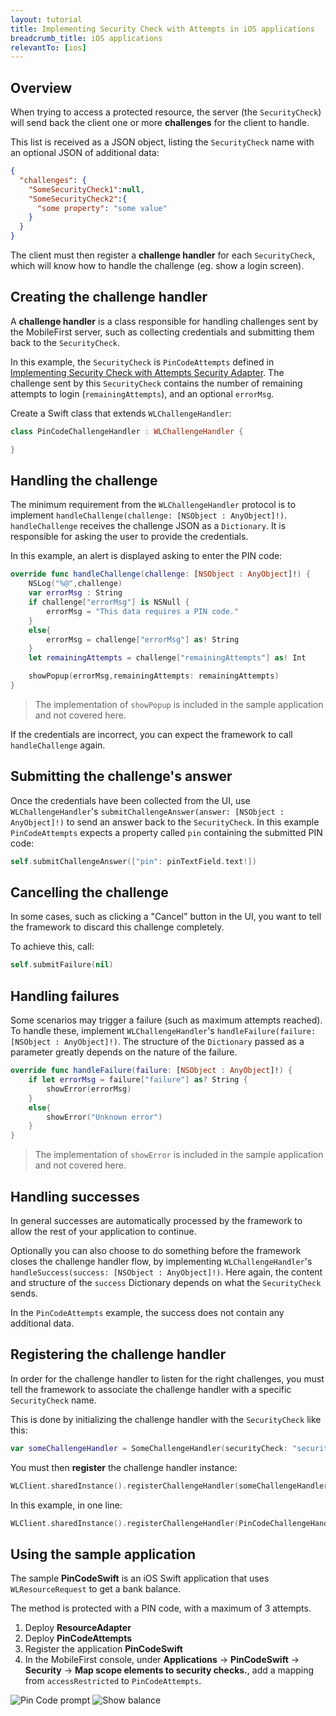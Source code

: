 ```yaml
---
layout: tutorial
title: Implementing Security Check with Attempts in iOS applications
breadcrumb_title: iOS applications
relevantTo: [ios]
---
```

## Overview
When trying to access a protected resource, the server (the `SecurityCheck`) will send back the client one or more **challenges** for the client to handle.

This list is received as a JSON object, listing the `SecurityCheck` name with an optional JSON of additional data:

```json
{
  "challenges": {
    "SomeSecurityCheck1":null,
    "SomeSecurityCheck2":{
      "some property": "some value"
    }
  }
}
```

The client must then register a **challenge handler** for each `SecurityCheck`, which will know how to handle the challenge (eg. show a login screen).

## Creating the challenge handler

A **challenge handler** is a class responsible for handling challenges sent by the MobileFirst server, such as collecting credentials and submitting them back to the `SecurityCheck`.

In this example, the `SecurityCheck` is `PinCodeAttempts` defined in [Implementing Security Check with Attempts Security Adapter](../adapter). The challenge sent by this `SecurityCheck` contains the number of remaining attempts to login (`remainingAttempts`), and an optional `errorMsg`.

Create a Swift class that extends `WLChallengeHandler`:

```swift
class PinCodeChallengeHandler : WLChallengeHandler {

}
```

## Handling the challenge
The minimum requirement from the `WLChallengeHandler` protocol is to implement `handleChallenge(challenge: [NSObject : AnyObject]!)`.
`handleChallenge` receives the challenge JSON as a `Dictionary`. It is responsible for asking the user to provide the credentials.

In this example, an alert is displayed asking to enter the PIN code:

```swift
override func handleChallenge(challenge: [NSObject : AnyObject]!) {
    NSLog("%@",challenge)
    var errorMsg : String
    if challenge["errorMsg"] is NSNull {
        errorMsg = "This data requires a PIN code."
    }
    else{
        errorMsg = challenge["errorMsg"] as! String
    }
    let remainingAttempts = challenge["remainingAttempts"] as! Int

    showPopup(errorMsg,remainingAttempts: remainingAttempts)
}
```

> The implementation of `showPopup` is included in the sample application and not covered here.

If the credentials are incorrect, you can expect the framework to call `handleChallenge` again.

## Submitting the challenge's answer
Once the credentials have been collected from the UI, use `WLChallengeHandler`'s `submitChallengeAnswer(answer: [NSObject : AnyObject]!)` to send an answer back to the `SecurityCheck`. In this example `PinCodeAttempts` expects a property called `pin` containing the submitted PIN code:

```swift
self.submitChallengeAnswer(["pin": pinTextField.text!])
```

## Cancelling the challenge
In some cases, such as clicking a "Cancel" button in the UI, you want to tell the framework to discard this challenge completely.

To achieve this, call:

```swift
self.submitFailure(nil)
```

## Handling failures
Some scenarios may trigger a failure (such as maximum attempts reached). To handle these, implement `WLChallengeHandler`'s `handleFailure(failure: [NSObject : AnyObject]!)`.
The structure of the `Dictionary` passed as a parameter greatly depends on the nature of the failure.

```swift
override func handleFailure(failure: [NSObject : AnyObject]!) {
    if let errorMsg = failure["failure"] as? String {
        showError(errorMsg)
    }
    else{
        showError("Unknown error")
    }
}
```

> The implementation of `showError` is included in the sample application and not covered here.

## Handling successes
In general successes are automatically processed by the framework to allow the rest of your application to continue.

Optionally you can also choose to do something before the framework closes the challenge handler flow, by implementing `WLChallengeHandler`'s `handleSuccess(success: [NSObject : AnyObject]!)`. Here again, the content and structure of the `success` Dictionary depends on what the `SecurityCheck` sends.

In the `PinCodeAttempts` example, the success does not contain any additional data.

## Registering the challenge handler

In order for the challenge handler to listen for the right challenges, you must tell the framework to associate the challenge handler with a specific `SecurityCheck` name.

This is done by initializing the challenge handler with the `SecurityCheck` like this:

```swift
var someChallengeHandler = SomeChallengeHandler(securityCheck: "securityCheckName")
```

You must then **register** the challenge handler instance:

```swift
WLClient.sharedInstance().registerChallengeHandler(someChallengeHandler)
```

In this example, in one line:

```swift
WLClient.sharedInstance().registerChallengeHandler(PinCodeChallengeHandler(securityCheck: "PinCodeAttempts"))
```

## Using the sample application

The sample **PinCodeSwift** is an iOS Swift application that uses `WLResourceRequest` to get a bank balance.

The method is protected with a PIN code, with a maximum of 3 attempts.

1. Deploy **ResourceAdapter**
2. Deploy **PinCodeAttempts**
3. Register the application **PinCodeSwift**
4. In the MobileFirst console, under **Applications** → **PinCodeSwift** → **Security** → **Map scope elements to security checks.**, add a mapping from `accessRestricted` to `PinCodeAttempts`.

![Pin Code prompt](pincode-prompt.png)
![Show balance](show-balance.png)
